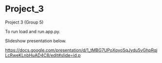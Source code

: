 # Project_3

Project 3 (Group 5)

To run load and run app.py.

Slideshow presentation below.

https://docs.google.com/presentation/d/1_tMBG7UPoXqyoSqJydu5vGhpRqjLcRweKLnbHuAD4C8/edit#slide=id.p


